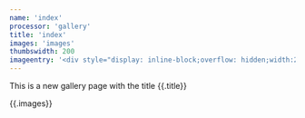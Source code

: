 ```yaml
---
name: 'index'
processor: 'gallery'
title: 'index'
images: 'images'
thumbswidth: 200
imageentry: '<div style="display: inline-block;overflow: hidden;width:200px;height:250px;padding: 5px 5px 5px 5px;"><a href="{{`{{.source}}`}}"><img src="{{`{{.thumbnail}}`}}" alt="{{`{{.name}}`}}"><p style="margin-top: 8px;">{{`{{.name}}`}}<br/>size: {{`{{.size}}`}}</p></a></div>'
---
```

This is a new gallery page with the title {{.title}}

{{.images}}